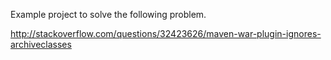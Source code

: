 Example project to solve the following problem.

http://stackoverflow.com/questions/32423626/maven-war-plugin-ignores-archiveclasses

